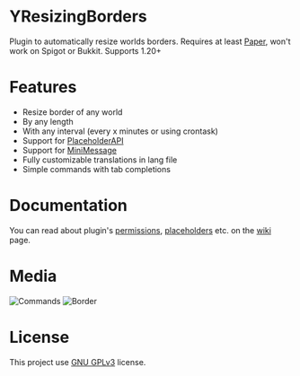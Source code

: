 # YResizingBorders
Plugin to automatically resize worlds borders. Requires at least [Paper](https://github.com/PaperMC/Paper), won't work on Spigot or Bukkit. Supports 1.20+

# Features
- Resize border of any world
- By any length
- With any interval (every x minutes or using crontask)
- Support for [PlaceholderAPI](https://github.com/PlaceholderAPI/PlaceholderAPI)
- Support for [MiniMessage](https://docs.advntr.dev/minimessage/index.html)
- Fully customizable translations in lang file
- Simple commands with tab completions

# Documentation
You can read about plugin's [permissions](https://github.com/Ynfuien/YResizingBorders/wiki/2.-Permissions), [placeholders](https://github.com/Ynfuien/YResizingBorders/wiki/3.-Placeholders) etc. on the [wiki](https://github.com/Ynfuien/YResizingBorders/wiki) page.

# Media
![Commands](https://i.imgur.com/Pfk5fVQ.gif)
![Border](https://i.imgur.com/urQTFWF.gif)

# License
This project use [GNU GPLv3](https://github.com/Ynfuien/YResizingBorders/blob/main/LICENSE) license.